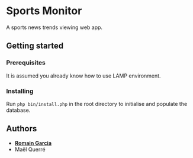 # Sports Monitor

A sports news trends viewing web app.


## Getting started

### Prerequisites

It is assumed you already know how to use LAMP environment.

### Installing

Run `php bin/install.php` in the root directory to initialise and populate the database.

## Authors

- **[Romain Garcia](https://github.com/garcia-dev)**
- Maël Querré
